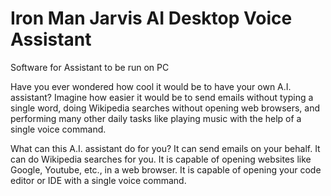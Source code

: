 # Iron Man Jarvis AI Desktop Voice Assistant

Software for Assistant to be run on PC

Have you ever wondered how cool it would be to have your own A.I. assistant? Imagine how easier it would be to send emails without typing a single word, doing Wikipedia searches without opening web browsers, and performing many other daily tasks like playing music with the help of a single voice command. 

What can this A.I. assistant do for you?
It can send emails on your behalf.
It can do Wikipedia searches for you.
It is capable of opening websites like Google, Youtube, etc., in a web browser.
It is capable of opening your code editor or IDE with a single voice command.

